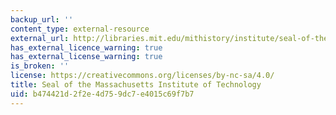 ```yaml
---
backup_url: ''
content_type: external-resource
external_url: http://libraries.mit.edu/mithistory/institute/seal-of-the-massachusetts-institute-of-technology/
has_external_licence_warning: true
has_external_license_warning: true
is_broken: ''
license: https://creativecommons.org/licenses/by-nc-sa/4.0/
title: Seal of the Massachusetts Institute of Technology
uid: b474421d-2f2e-4d75-9dc7-e4015c69f7b7
---
```

